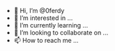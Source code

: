 - 👋 Hi, I’m @0ferdy
- 👀 I’m interested in ...
- 🌱 I’m currently learning ...
- 💞️ I’m looking to collaborate on ...
- 📫 How to reach me ...

<!---
0ferdy/0ferdy is a ✨ special ✨ repository because its `README.md` (this file) appears on your GitHub profile.
You can click the Preview link to take a look at your changes.
--->
